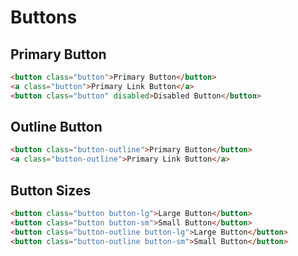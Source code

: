 # Buttons

## Primary Button

```html
<button class="button">Primary Button</button>
<a class="button">Primary Link Button</a>
<button class="button" disabled>Disabled Button</button>
```

## Outline Button

```html
<button class="button-outline">Primary Button</button>
<a class="button-outline">Primary Link Button</a>
```

## Button Sizes

```html
<button class="button button-lg">Large Button</button>
<button class="button button-sm">Small Button</button>
<button class="button-outline button-lg">Large Button</button>
<button class="button-outline button-sm">Small Button</button>
```
